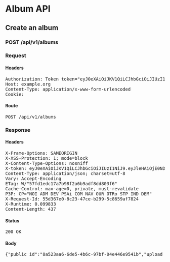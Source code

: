 # Album API

## Create an album

### POST /api/v1/albums
### Request

#### Headers

<pre>Authorization: Token token=&quot;eyJ0eXAiOiJKV1QiLCJhbGciOiJIUzI1NiJ9.eyJleHAiOjE0NDkwNjU2NzQsImFiaWxpdGllcyI6e30sInVzZXJfaWQiOiJlZDA1MWFkNS1lYmIxLTQ4ODctOTZlOC1mMmRjZDU3NjY4NTQifQ.ISK-xgnAhKG0PFJcjtau8TBAdlUy6kz1mVljA88Si7I&quot;
Host: example.org
Content-Type: application/x-www-form-urlencoded
Cookie: </pre>

#### Route

<pre>POST /api/v1/albums</pre>

### Response

#### Headers

<pre>X-Frame-Options: SAMEORIGIN
X-XSS-Protection: 1; mode=block
X-Content-Type-Options: nosniff
X-token: eyJ0eXAiOiJKV1QiLCJhbGciOiJIUzI1NiJ9.eyJleHAiOjE0NDkwNjU2NzQsImFiaWxpdGllcyI6e30sInVzZXJfaWQiOiJlZDA1MWFkNS1lYmIxLTQ4ODctOTZlOC1mMmRjZDU3NjY4NTQifQ.ISK-xgnAhKG0PFJcjtau8TBAdlUy6kz1mVljA88Si7I
Content-Type: application/json; charset=utf-8
Vary: Accept-Encoding
ETag: W/&quot;57fd1edc17a7b98f2a6b9adf8dd803f6&quot;
Cache-Control: max-age=0, private, must-revalidate
P3P: CP=&quot;NOI ADM DEV PSAi COM NAV OUR OTRo STP IND DEM&quot;
X-Request-Id: 55d367e0-8c23-47ce-b299-5c8659af7824
X-Runtime: 0.099833
Content-Length: 437</pre>

#### Status

<pre>200 OK</pre>

#### Body

<pre>{"public_id":"8a523aa6-6de5-4b6c-97bf-04e446e9541b","upload_form":{"url":"https://api.cloudinary.com/v1_1/hwja6b0dx/auto/upload","params":{"timestamp":1449051274,"transformation":"a_exif","callback":"https://localhost/cloudinary_cors.html","type":"private","tags":"8a523aa6-6de5-4b6c-97bf-04e446e9541b","signature":"eeb0778948fe326c2924a5d43865cd83e52363d3","api_key":"744524991939777"}},"images_count":0,"views_count":0,"thumbnails":[]}</pre>
